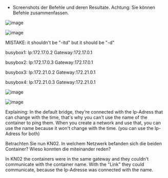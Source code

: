 - Screenshots der Befehle und deren Resultate. Achtung: Sie können Befehle zusammenfassen.

![image](https://github.com/auroragjemaj/m347/assets/112400886/98f2a480-f837-4e0a-b919-3df231f1c98f)

![image](https://github.com/auroragjemaj/m347/assets/112400886/a35edcf2-d7f3-49a3-96ee-3c4f3e5251c8)

MISTAKE: it shouldn't be "-itd" but it should be "-d"

busybox1:
Ip:172.17.0.2
Gateway:172.17.0.1


busybox2:
Ip:172.17.0.3
Gateway:172.17.0.1


busybox3:
Ip:172.21.0.2
Gateway:172.21.0.1


busybox4:
Ip:172.21.0.3
Gateway:172.21.0.1


![image](https://github.com/auroragjemaj/m347/assets/112400886/b79d54de-f22d-4faa-af3c-4c72014ee4c5)

![image](https://github.com/auroragjemaj/m347/assets/112400886/bc77c97c-13ae-4011-9c74-ac94344e4acd)



Explaining: In the default bridge, they're connected with the Ip-Adress that can change with the time, that's why you can't use the name of the container to ping them.
When you create a network and use that, you can use the name because it won't change with the time.
(you can use the Ip-Adress for both)


Betrachten Sie nun KN02.
In welchem Netzwerk befanden sich die beiden Container?
Wieso konnten die miteinander reden?

In KN02 the containers were in the same gateway and they couldn't communicate with the container name. With the "Link" they could communicate, 
because the Ip-Adresse was connected with the name.

